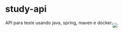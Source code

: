 # study-api 
<p style="display: flex; align-items:center">API para teste usando java, spring, maven e docker. <br><br>
  <span href="https://skillicons.dev">
    <img src="https://skillicons.dev/icons?i=java,spring,docker" />
  </span>
</p>